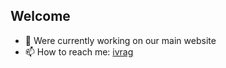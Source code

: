 ## Welcome

- 🔭 Were currently working on our main website
- 📫 How to reach me: [ivrag](mailto:info@ivrag.ch)
